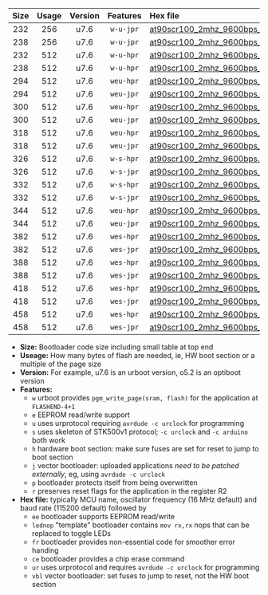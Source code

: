 |Size|Usage|Version|Features|Hex file|
|:-:|:-:|:-:|:-:|:--|
|232|256|u7.6|`w-u-jpr`|[at90scr100_2mhz_9600bps_ur_vbl.hex](https://raw.githubusercontent.com/stefanrueger/urboot/main/bootloaders/at90scr100/fcpu_2mhz/9600_bps/at90scr100_2mhz_9600bps_ur_vbl.hex)|
|238|256|u7.6|`w-u-jpr`|[at90scr100_2mhz_9600bps_lednop_ur_vbl.hex](https://raw.githubusercontent.com/stefanrueger/urboot/main/bootloaders/at90scr100/fcpu_2mhz/9600_bps/at90scr100_2mhz_9600bps_lednop_ur_vbl.hex)|
|232|512|u7.6|`w-u-hpr`|[at90scr100_2mhz_9600bps_ur.hex](https://raw.githubusercontent.com/stefanrueger/urboot/main/bootloaders/at90scr100/fcpu_2mhz/9600_bps/at90scr100_2mhz_9600bps_ur.hex)|
|238|512|u7.6|`w-u-hpr`|[at90scr100_2mhz_9600bps_lednop_ur.hex](https://raw.githubusercontent.com/stefanrueger/urboot/main/bootloaders/at90scr100/fcpu_2mhz/9600_bps/at90scr100_2mhz_9600bps_lednop_ur.hex)|
|294|512|u7.6|`weu-hpr`|[at90scr100_2mhz_9600bps_ee_ur.hex](https://raw.githubusercontent.com/stefanrueger/urboot/main/bootloaders/at90scr100/fcpu_2mhz/9600_bps/at90scr100_2mhz_9600bps_ee_ur.hex)|
|294|512|u7.6|`weu-jpr`|[at90scr100_2mhz_9600bps_ee_ur_vbl.hex](https://raw.githubusercontent.com/stefanrueger/urboot/main/bootloaders/at90scr100/fcpu_2mhz/9600_bps/at90scr100_2mhz_9600bps_ee_ur_vbl.hex)|
|300|512|u7.6|`weu-hpr`|[at90scr100_2mhz_9600bps_ee_lednop_ur.hex](https://raw.githubusercontent.com/stefanrueger/urboot/main/bootloaders/at90scr100/fcpu_2mhz/9600_bps/at90scr100_2mhz_9600bps_ee_lednop_ur.hex)|
|300|512|u7.6|`weu-jpr`|[at90scr100_2mhz_9600bps_ee_lednop_ur_vbl.hex](https://raw.githubusercontent.com/stefanrueger/urboot/main/bootloaders/at90scr100/fcpu_2mhz/9600_bps/at90scr100_2mhz_9600bps_ee_lednop_ur_vbl.hex)|
|318|512|u7.6|`weu-hpr`|[at90scr100_2mhz_9600bps_ee_lednop_fr_ur.hex](https://raw.githubusercontent.com/stefanrueger/urboot/main/bootloaders/at90scr100/fcpu_2mhz/9600_bps/at90scr100_2mhz_9600bps_ee_lednop_fr_ur.hex)|
|318|512|u7.6|`weu-jpr`|[at90scr100_2mhz_9600bps_ee_lednop_fr_ur_vbl.hex](https://raw.githubusercontent.com/stefanrueger/urboot/main/bootloaders/at90scr100/fcpu_2mhz/9600_bps/at90scr100_2mhz_9600bps_ee_lednop_fr_ur_vbl.hex)|
|326|512|u7.6|`w-s-hpr`|[at90scr100_2mhz_9600bps.hex](https://raw.githubusercontent.com/stefanrueger/urboot/main/bootloaders/at90scr100/fcpu_2mhz/9600_bps/at90scr100_2mhz_9600bps.hex)|
|326|512|u7.6|`w-s-jpr`|[at90scr100_2mhz_9600bps_vbl.hex](https://raw.githubusercontent.com/stefanrueger/urboot/main/bootloaders/at90scr100/fcpu_2mhz/9600_bps/at90scr100_2mhz_9600bps_vbl.hex)|
|332|512|u7.6|`w-s-hpr`|[at90scr100_2mhz_9600bps_lednop.hex](https://raw.githubusercontent.com/stefanrueger/urboot/main/bootloaders/at90scr100/fcpu_2mhz/9600_bps/at90scr100_2mhz_9600bps_lednop.hex)|
|332|512|u7.6|`w-s-jpr`|[at90scr100_2mhz_9600bps_lednop_vbl.hex](https://raw.githubusercontent.com/stefanrueger/urboot/main/bootloaders/at90scr100/fcpu_2mhz/9600_bps/at90scr100_2mhz_9600bps_lednop_vbl.hex)|
|344|512|u7.6|`weu-hpr`|[at90scr100_2mhz_9600bps_ee_lednop_fr_ce_ur.hex](https://raw.githubusercontent.com/stefanrueger/urboot/main/bootloaders/at90scr100/fcpu_2mhz/9600_bps/at90scr100_2mhz_9600bps_ee_lednop_fr_ce_ur.hex)|
|344|512|u7.6|`weu-jpr`|[at90scr100_2mhz_9600bps_ee_lednop_fr_ce_ur_vbl.hex](https://raw.githubusercontent.com/stefanrueger/urboot/main/bootloaders/at90scr100/fcpu_2mhz/9600_bps/at90scr100_2mhz_9600bps_ee_lednop_fr_ce_ur_vbl.hex)|
|382|512|u7.6|`wes-hpr`|[at90scr100_2mhz_9600bps_ee.hex](https://raw.githubusercontent.com/stefanrueger/urboot/main/bootloaders/at90scr100/fcpu_2mhz/9600_bps/at90scr100_2mhz_9600bps_ee.hex)|
|382|512|u7.6|`wes-jpr`|[at90scr100_2mhz_9600bps_ee_vbl.hex](https://raw.githubusercontent.com/stefanrueger/urboot/main/bootloaders/at90scr100/fcpu_2mhz/9600_bps/at90scr100_2mhz_9600bps_ee_vbl.hex)|
|388|512|u7.6|`wes-hpr`|[at90scr100_2mhz_9600bps_ee_lednop.hex](https://raw.githubusercontent.com/stefanrueger/urboot/main/bootloaders/at90scr100/fcpu_2mhz/9600_bps/at90scr100_2mhz_9600bps_ee_lednop.hex)|
|388|512|u7.6|`wes-jpr`|[at90scr100_2mhz_9600bps_ee_lednop_vbl.hex](https://raw.githubusercontent.com/stefanrueger/urboot/main/bootloaders/at90scr100/fcpu_2mhz/9600_bps/at90scr100_2mhz_9600bps_ee_lednop_vbl.hex)|
|418|512|u7.6|`wes-hpr`|[at90scr100_2mhz_9600bps_ee_lednop_fr.hex](https://raw.githubusercontent.com/stefanrueger/urboot/main/bootloaders/at90scr100/fcpu_2mhz/9600_bps/at90scr100_2mhz_9600bps_ee_lednop_fr.hex)|
|418|512|u7.6|`wes-jpr`|[at90scr100_2mhz_9600bps_ee_lednop_fr_vbl.hex](https://raw.githubusercontent.com/stefanrueger/urboot/main/bootloaders/at90scr100/fcpu_2mhz/9600_bps/at90scr100_2mhz_9600bps_ee_lednop_fr_vbl.hex)|
|458|512|u7.6|`wes-hpr`|[at90scr100_2mhz_9600bps_ee_lednop_fr_ce.hex](https://raw.githubusercontent.com/stefanrueger/urboot/main/bootloaders/at90scr100/fcpu_2mhz/9600_bps/at90scr100_2mhz_9600bps_ee_lednop_fr_ce.hex)|
|458|512|u7.6|`wes-jpr`|[at90scr100_2mhz_9600bps_ee_lednop_fr_ce_vbl.hex](https://raw.githubusercontent.com/stefanrueger/urboot/main/bootloaders/at90scr100/fcpu_2mhz/9600_bps/at90scr100_2mhz_9600bps_ee_lednop_fr_ce_vbl.hex)|

- **Size:** Bootloader code size including small table at top end
- **Useage:** How many bytes of flash are needed, ie, HW boot section or a multiple of the page size
- **Version:** For example, u7.6 is an urboot version, o5.2 is an optiboot version
- **Features:**
  + `w` urboot provides `pgm_write_page(sram, flash)` for the application at `FLASHEND-4+1`
  + `e` EEPROM read/write support
  + `u` uses urprotocol requiring `avrdude -c urclock` for programming
  + `s` uses skeleton of STK500v1 protocol; `-c urclock` and `-c arduino` both work
  + `h` hardware boot section: make sure fuses are set for reset to jump to boot section
  + `j` vector bootloader: uploaded applications *need to be patched externally*, eg, using `avrdude -c urclock`
  + `p` bootloader protects itself from being overwritten
  + `r` preserves reset flags for the application in the register R2
- **Hex file:** typically MCU name, oscillator frequency (16 MHz default) and baud rate (115200 default) followed by
  + `ee` bootloader supports EEPROM read/write
  + `lednop` "template" bootloader contains `mov rx,rx` nops that can be replaced to toggle LEDs
  + `fr` bootloader provides non-essential code for smoother error handing
  + `ce` bootloader provides a chip erase command
  + `ur` uses urprotocol and requires `avrdude -c urclock` for programming
  + `vbl` vector bootloader: set fuses to jump to reset, not the HW boot section
